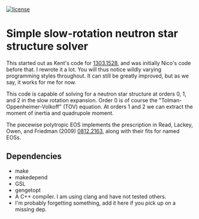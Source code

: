 [//]: # (Distributed under the MIT License.)
[//]: # (See LICENSE for details.)

[![license](https://img.shields.io/github/license/mashape/apistatus.svg)](LICENSE)

# Simple slow-rotation neutron star structure solver
This started out as Kent's code for
[1303.1528](https://arxiv.org/abs/1303.1528), and was initially Nico's
code before that.  I rewrote it a lot.  You will thus notice wildly
varying programming styles throughout.  It can still be greatly
improved, but as we say, it works for me for now.

This code is capable of solving for a neutron star structure at orders
0, 1, and 2 in the slow rotation expansion.  Order 0 is of course the
"Tolman-Oppenheimer-Volkoff" (TOV) equation.  At orders 1 and 2 we can
extract the moment of inertia and quadrupole moment.

The piecewise polytropic EOS implements the prescription in Read,
Lackey, Owen, and Friedman
(2009) [0812.2163](https://arxiv.org/abs/0812.2163), along with their
fits for named EOSs.

## Dependencies
* make
* makedepend
* GSL
* gengetopt
* A C++ compiler. I am using clang and have not tested others.
* I'm probably forgetting something, add it here if you pick up on a
  missing dep.
